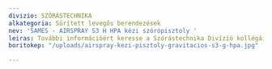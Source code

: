 ```yaml
---
divizio: SZÓRÁSTECHNIKA
alkategoria: Sűrített levegős berendezések
nev: 'SAMES - AIRSPRAY S3 H HPA kézi szórópisztoly '
leiras: További információért keresse a Szórástechnika Divízió kollégáit
boritokep: "/uploads/airspray-kezi-pisztoly-gravitacios-s3-g-hpa.jpg"

---
```


